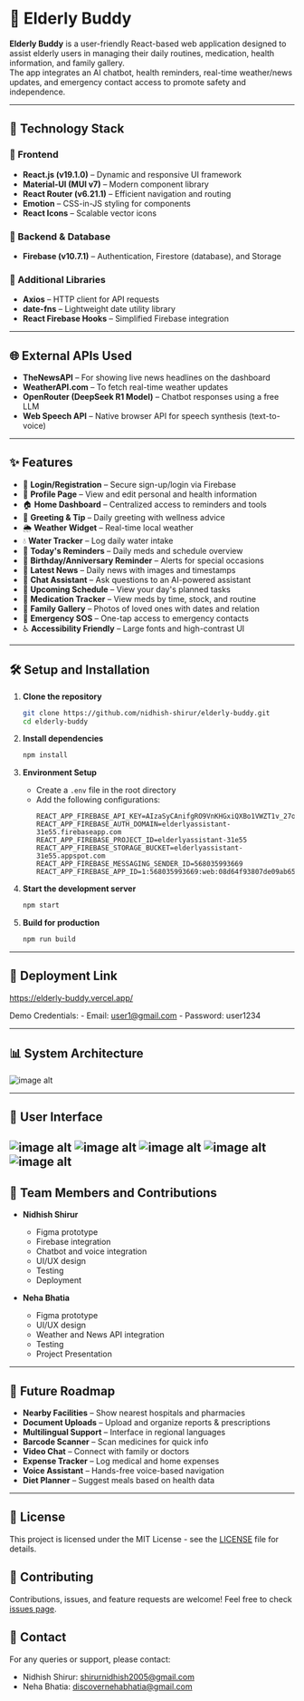 # 👵 Elderly Buddy

**Elderly Buddy** is a user-friendly React-based web application designed to assist elderly users in managing their daily routines, medication, health information, and family gallery.  
The app integrates an AI chatbot, health reminders, real-time weather/news updates, and emergency contact access to promote safety and independence.

---

## 🧰 Technology Stack

### 🔹 Frontend
- **React.js (v19.1.0)** – Dynamic and responsive UI framework  
- **Material-UI (MUI v7)** – Modern component library  
- **React Router (v6.21.1)** – Efficient navigation and routing  
- **Emotion** – CSS-in-JS styling for components  
- **React Icons** – Scalable vector icons

### 🔹 Backend & Database
- **Firebase (v10.7.1)** – Authentication, Firestore (database), and Storage

### 🔹 Additional Libraries
- **Axios** – HTTP client for API requests  
- **date-fns** – Lightweight date utility library  
- **React Firebase Hooks** – Simplified Firebase integration

---

## 🌐 External APIs Used

- **TheNewsAPI** – For showing live news headlines on the dashboard  
- **WeatherAPI.com** – To fetch real-time weather updates  
- **OpenRouter (DeepSeek R1 Model)** – Chatbot responses using a free LLM  
- **Web Speech API** – Native browser API for speech synthesis (text-to-voice)

---

## ✨ Features

- 🔐 **Login/Registration** – Secure sign-up/login via Firebase  
- 👤 **Profile Page** – View and edit personal and health information  
- 🏠 **Home Dashboard** – Centralized access to reminders and tools  
- 💬 **Greeting & Tip** – Daily greeting with wellness advice  
- 🌦️ **Weather Widget** – Real-time local weather  
- 💧 **Water Tracker** – Log daily water intake  
- 📅 **Today's Reminders** – Daily meds and schedule overview  
- 🎉 **Birthday/Anniversary Reminder** – Alerts for special occasions  
- 📰 **Latest News** – Daily news with images and timestamps  
- 🤖 **Chat Assistant** – Ask questions to an AI-powered assistant  
- 📆 **Upcoming Schedule** – View your day's planned tasks  
- 💊 **Medication Tracker** – View meds by time, stock, and routine  
- 📸 **Family Gallery** – Photos of loved ones with dates and relation  
- 🚨 **Emergency SOS** – One-tap access to emergency contacts  
- ♿ **Accessibility Friendly** – Large fonts and high-contrast UI

---

## 🛠️ Setup and Installation

1. **Clone the repository**
   ```bash
   git clone https://github.com/nidhish-shirur/elderly-buddy.git
   cd elderly-buddy
   ```

2. **Install dependencies**
   ```bash
   npm install
   ```

3. **Environment Setup**
   - Create a `.env` file in the root directory
   - Add the following configurations:
     ```
     REACT_APP_FIREBASE_API_KEY=AIzaSyCAnifgRO9VnKHGxiQXBo1VWZT1v_27oUg
     REACT_APP_FIREBASE_AUTH_DOMAIN=elderlyassistant-31e55.firebaseapp.com
     REACT_APP_FIREBASE_PROJECT_ID=elderlyassistant-31e55
     REACT_APP_FIREBASE_STORAGE_BUCKET=elderlyassistant-31e55.appspot.com
     REACT_APP_FIREBASE_MESSAGING_SENDER_ID=568035993669
     REACT_APP_FIREBASE_APP_ID=1:568035993669:web:08d64f93807de09ab65b2c
     ```

4. **Start the development server**
   ```bash
   npm start
   ```

5. **Build for production**
   ```bash
   npm run build
   ```

---

## 🚀 Deployment Link
https://elderly-buddy.vercel.app/

Demo Credentials:
    - Email: user1@gmail.com
    - Password: user1234

---

## 📊 System Architecture
![image alt](https://github.com/nidhish-shirur/elderly-buddy/blob/2ffdfda4788b6068489b3300ef97e099677ab60c/ElderlyBuddy%20(1).png)

---

## 📱 User Interface
![image alt](https://github.com/nidhish-shirur/elderly-buddy/blob/7ebc789a61fd61fd59fb06150ccda65b2c02012c/WhatsApp%20Image%202025-07-01%20at%2019.47.47_3610bff6.jpg)
![image alt]()
![image alt]()
![image alt]()
![image alt]()
---

## 👥 Team Members and Contributions

- **Nidhish Shirur**
  - Figma prototype
  - Firebase integration
  - Chatbot and voice integration
  - UI/UX design
  - Testing
  - Deployment

- **Neha Bhatia**
  - Figma prototype
  - UI/UX design
  - Weather and News API integration
  - Testing
  - Project Presentation

---

## 🔮 Future Roadmap

- **Nearby Facilities** – Show nearest hospitals and pharmacies
- **Document Uploads** – Upload and organize reports & prescriptions
- **Multilingual Support** – Interface in regional languages
- **Barcode Scanner** – Scan medicines for quick info
- **Video Chat** – Connect with family or doctors
- **Expense Tracker** – Log medical and home expenses
- **Voice Assistant** – Hands-free voice-based navigation
- **Diet Planner** – Suggest meals based on health data

---

## 📝 License

This project is licensed under the MIT License - see the [LICENSE](LICENSE) file for details.

## 🤝 Contributing

Contributions, issues, and feature requests are welcome! Feel free to check [issues page](issues-link).

## 📧 Contact

For any queries or support, please contact:
- Nidhish Shirur: shirurnidhish2005@gmail.com
- Neha Bhatia: discovernehabhatia@gmail.com

